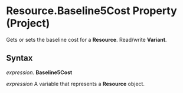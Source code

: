 
# Resource.Baseline5Cost Property (Project)

Gets or sets the baseline cost for a  **Resource**. Read/write **Variant**.


## Syntax

 _expression_. **Baseline5Cost**

 _expression_ A variable that represents a **Resource** object.

